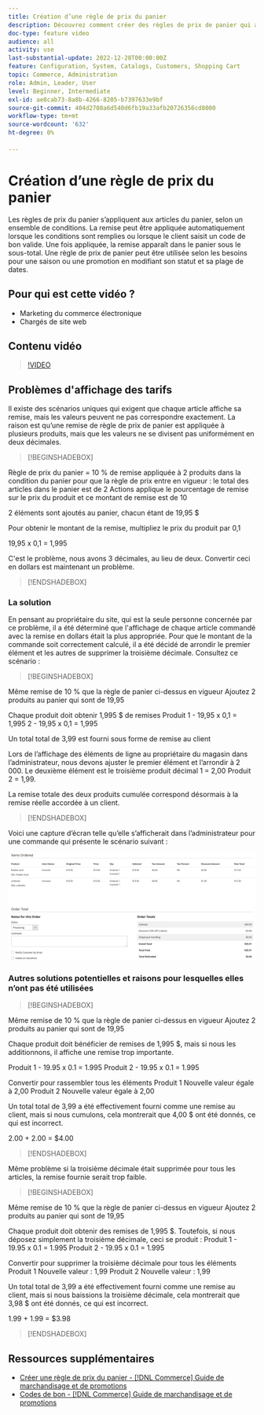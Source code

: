 ```yaml
---
title: Création d’une règle de prix du panier
description: Découvrez comment créer des règles de prix de panier qui appliquent des remises dans le panier en fonction d’un ensemble de conditions.
doc-type: feature video
audience: all
activity: use
last-substantial-update: 2022-12-28T00:00:00Z
feature: Configuration, System, Catalogs, Customers, Shopping Cart
topic: Commerce, Administration
role: Admin, Leader, User
level: Beginner, Intermediate
exl-id: ae8cab73-8a8b-4266-8205-b7397633e9bf
source-git-commit: 404d2708a6d540d6fb19a33afb20726356cd8000
workflow-type: tm+mt
source-wordcount: '632'
ht-degree: 0%

---
```


# Création d’une règle de prix du panier

Les règles de prix du panier s’appliquent aux articles du panier, selon un ensemble de conditions. La remise peut être appliquée automatiquement lorsque les conditions sont remplies ou lorsque le client saisit un code de bon valide. Une fois appliquée, la remise apparaît dans le panier sous le sous-total. Une règle de prix de panier peut être utilisée selon les besoins pour une saison ou une promotion en modifiant son statut et sa plage de dates.

## Pour qui est cette vidéo ?

- Marketing du commerce électronique
- Chargés de site web

## Contenu vidéo

>[!VIDEO](https://video.tv.adobe.com/v/343835?quality=12&learn=on)

## Problèmes d&#39;affichage des tarifs

Il existe des scénarios uniques qui exigent que chaque article affiche sa remise, mais les valeurs peuvent ne pas correspondre exactement. La raison est qu’une remise de règle de prix de panier est appliquée à plusieurs produits, mais que les valeurs ne se divisent pas uniformément en deux décimales.

>[!BEGINSHADEBOX]

Règle de prix du panier = 10 % de remise appliquée à 2 produits dans la condition du panier pour que la règle de prix entre en vigueur : le total des articles dans le panier est de 2 Actions applique le pourcentage de remise sur le prix du produit et ce montant de remise est de 10

2 éléments sont ajoutés au panier, chacun étant de 19,95 $

Pour obtenir le montant de la remise, multipliez le prix du produit par 0,1

19,95 x 0,1 = 1,995

C&#39;est le problème, nous avons 3 décimales, au lieu de deux. Convertir ceci en dollars est maintenant un problème.

>[!ENDSHADEBOX]

### La solution

En pensant au propriétaire du site, qui est la seule personne concernée par ce problème, il a été déterminé que l&#39;affichage de chaque article commandé avec la remise en dollars était la plus appropriée. Pour que le montant de la commande soit correctement calculé, il a été décidé de arrondir le premier élément et les autres de supprimer la troisième décimale. Consultez ce scénario :

>[!BEGINSHADEBOX]

Même remise de 10 % que la règle de panier ci-dessus en vigueur Ajoutez 2 produits au panier qui sont de 19,95

Chaque produit doit obtenir 1,995 $ de remises Produit 1 - 19,95 x 0,1 = 1,995 2 - 19,95 x 0,1 = 1,995

Un total total de 3,99 est fourni sous forme de remise au client

Lors de l’affichage des éléments de ligne au propriétaire du magasin dans l’administrateur, nous devons ajuster le premier élément et l’arrondir à 2 000. Le deuxième élément est le troisième produit décimal 1 = 2,00 Produit 2 = 1,99.

La remise totale des deux produits cumulée correspond désormais à la remise réelle accordée à un client.
>[!ENDSHADEBOX]

Voici une capture d’écran telle qu’elle s’afficherait dans l’administrateur pour une commande qui présente le scénario suivant :

![Affichage par l’administrateur des éléments triés avec des valeurs différentes](../assets/commerce-admin-cart-price-rule-values-different.png)

### Autres solutions potentielles et raisons pour lesquelles elles n’ont pas été utilisées

>[!BEGINSHADEBOX]

Même remise de 10 % que la règle de panier ci-dessus en vigueur Ajoutez 2 produits au panier qui sont de 19,95

Chaque produit doit bénéficier de remises de 1,995 $, mais si nous les additionnons, il affiche une remise trop importante.

Produit 1 - 19.95 x 0.1 = 1.995 Produit 2 - 19.95 x 0.1 = 1.995

Convertir pour rassembler tous les éléments Produit 1 Nouvelle valeur égale à 2,00 Produit 2 Nouvelle valeur égale à 2,00

Un total total de 3,99 a été effectivement fourni comme une remise au client, mais si nous cumulons, cela montrerait que 4,00 $ ont été donnés, ce qui est incorrect.

2.00 + 2.00 = $4.00

>[!ENDSHADEBOX]

Même problème si la troisième décimale était supprimée pour tous les articles, la remise fournie serait trop faible.

>[!BEGINSHADEBOX]

Même remise de 10 % que la règle de panier ci-dessus en vigueur Ajoutez 2 produits au panier qui sont de 19,95

Chaque produit doit obtenir des remises de 1,995 $. Toutefois, si nous déposez simplement la troisième décimale, ceci se produit : Produit 1 - 19.95 x 0.1 = 1.995 Produit 2 - 19.95 x 0.1 = 1.995

Convertir pour supprimer la troisième décimale pour tous les éléments Produit 1 Nouvelle valeur : 1,99 Produit 2 Nouvelle valeur : 1,99

Un total total de 3,99 a été effectivement fourni comme une remise au client, mais si nous baissions la troisième décimale, cela montrerait que 3,98 $ ont été donnés, ce qui est incorrect.

1.99 + 1.99 = $3.98

>[!ENDSHADEBOX]


## Ressources supplémentaires

- [Créer une règle de prix du panier - [!DNL Commerce] Guide de marchandisage et de promotions](https://experienceleague.adobe.com/docs/commerce-admin/marketing/promotions/cart-rules/price-rules-cart-create.html)
- [Codes de bon - [!DNL Commerce] Guide de marchandisage et de promotions](https://experienceleague.adobe.com/docs/commerce-admin/marketing/promotions/cart-rules/price-rules-cart-coupon.html)

